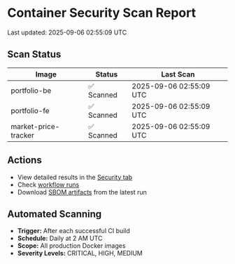 # Container Security Scan Report

Last updated: 2025-09-06 02:55:09 UTC

## Scan Status

| Image | Status | Last Scan |
|-------|--------|-----------|
| portfolio-be | ✅ Scanned | 2025-09-06 02:55:09 UTC |
| portfolio-fe | ✅ Scanned | 2025-09-06 02:55:09 UTC |
| market-price-tracker | ✅ Scanned | 2025-09-06 02:55:09 UTC |

## Actions

- View detailed results in the [Security tab](https://github.com/ktenman/portfolio/security/code-scanning)
- Check [workflow runs](https://github.com/ktenman/portfolio/actions/workflows/trivy-scan.yml)
- Download [SBOM artifacts](https://github.com/ktenman/portfolio/actions/workflows/trivy-scan.yml) from the latest run

## Automated Scanning

- **Trigger:** After each successful CI build
- **Schedule:** Daily at 2 AM UTC
- **Scope:** All production Docker images
- **Severity Levels:** CRITICAL, HIGH, MEDIUM

